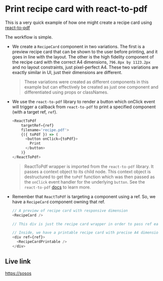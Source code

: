 # Print recipe card with react-to-pdf

This is a very quick example of how one might create a recipe card using [react-to-pdf](https://npmjs.com/package/react-to-pdf)

The workflow is simple.

- We create a `RecipeCard` component in two variations. The first is a preview recipe card that can be shown to the user before printing, and it goes in line with the layout. The other is the high fidelity component of the recipe card with the correct A4 dimensions, `796.8px by 1123.2px` and no layout constraints, just pixel-perfect A4. These two variations are exactly similar in UI, just their dimensions are different.

  > These variations were created as different components in this example but can effectively be created as just one component and differentiated using props or classNames.

- We use the `react-to-pdf` library to render a button which onClick event will trigger a callback from `react-to-pdf` to print a specified component (with a target ref, `ref`).

  ```JavaScript
  <ReactToPdf
      targetRef={ref}
      filename='recipe.pdf'>
      {({ toPdf }) => (
        <button onClick={toPdf}>
          Print
        </button>
      )}
  </ReactToPdf>
  ```

  > ReactToPdf wrapper is imported from the `react-to-pdf` library. It passes a context object to its child node. This context object is destructured to get the `toPdf` function which was then passed as the `onClick` event handler for the underlying `button`. See the `react-to-pdf` [docs](https://npmjs.com/package/react-to-pdf) to learn more.

- Remember that `ReactToPdf` is targeting a component using a ref. So, we have a `RecipeCard` component owning that ref.

  ```JavaScript
  // A preview of recipe card with responsive dimension
  <RecipeCard />

  // This div is just the recipe card wrapper in order to pass ref easily. We style it to hide it from the UI.

  // Inside, we have a printable recipe card with precise A4 dimensions.
  <div ref={ref}>
    <RecipeCardPrintable />
  </div>
  ```

## Live link

[https://sosos](https://vercel.com)
